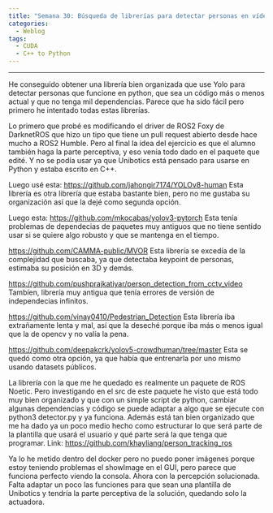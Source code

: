 ```yaml
---
title: "Semana 30: Búsqueda de librerías para detectar personas en vídeo."
categories:
  - Weblog
tags:
  - CUDA
  - C++ to Python
---
```

 
---

He conseguido obtener una librería bien organizada que use Yolo para detectar personas que funcione en python, que sea un código más o menos actual y que no tenga mil dependencias. Parece que ha sido fácil pero primero he intentado todas estas librerías.

Lo primero que probé es modificando el driver de ROS2 Foxy de DarknetROS que hizo un tipo que tiene un pull request abierto desde hace mucho a ROS2 Humble. Pero al final la idea del ejercicio es que el alumno también haga la parte perceptiva, y eso venía todo dado en el paquete que edité. Y no se podía usar ya que Unibotics está pensado para usarse en Python y estaba escrito en C++.

Luego usé esta: https://github.com/jahongir7174/YOLOv8-human
Esta librería es otra librería que estaba bastante bien, pero no me gustaba su organización así que la dejé como segunda opción.

Luego esta: https://github.com/mkocabas/yolov3-pytorch
Esta tenía problemas de dependecias de paquetes muy antiguos que no tiene sentido usar si se quiere algo robusto y que se mantenga en el tiempo.

https://github.com/CAMMA-public/MVOR
Esta librería se excedía de la complejidad que buscaba, ya que detectaba keypoint de personas, estimaba su posición en 3D y demás.

https://github.com/pushprajkatiyar/person_detection_from_cctv_video
Tambíen, librería muy antigua que tenía errores de versión de independecias infinitos.

https://github.com/vinay0410/Pedestrian_Detection
Esta librería iba extrañamente lenta y mal, así que la deseché porque iba más o menos igual que la de opencv y no valía la pena.

https://github.com/deepakcrk/yolov5-crowdhuman/tree/master
Esta se quedó como otra opción, ya que había que entrenarla por uno mismo usando datasets públicos.

La librería con la que me he quedado es realmente un paquete de ROS Noetic. Pero investigando en el src de este paquete he visto que está todo muy bien organizado y que con un simple script de python, cambiar algunas dependencias y código se puede adaptar a algo que se ejecute con python3 detector.py y ya funciona.
Además está tan bien organizado que me ha dado ya un poco medio hecho como estructurar lo que será parte de la plantilla que usará el usuario y qué parte será la que tenga que programar. 
Link: https://github.com/khayliang/person_tracking_ros

Ya lo he metido dentro del docker pero no puedo poner imágenes porque estoy teniendo problemas el showImage en el GUI, pero parece que funciona perfecto viendo la consola.
Ahora con la percepción solucionada. Falta adaptar un poco las funciones para que sean una plantilla de Unibotics y tendría la parte perceptiva de la solución, quedando solo la actuadora.
